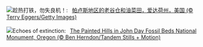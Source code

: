 ![](https://www.bing.com/th?id=OHR.IdahoBarn_ZH-CN6472682534_UHD.jpg&w=1000)趁热打铁，勿失良机！:&nbsp;&ensp;[帕卢斯地区的老谷仓和油菜田，爱达荷州，美国 (© Terry Eggers/Getty Images)](https://www.bing.com/th?id=OHR.IdahoBarn_ZH-CN6472682534_UHD.jpg)
<br><br/>
![](https://www.bing.com/th?id=OHR.JohnDayFossil_EN-US9957224234_UHD.jpg&w=1000)Echoes of extinction:&nbsp;&ensp;[The Painted Hills in John Day Fossil Beds National Monument, Oregon (© Ben Herndon/Tandem Stills + Motion)](https://www.bing.com/th?id=OHR.JohnDayFossil_EN-US9957224234_UHD.jpg)
<br><br/>
